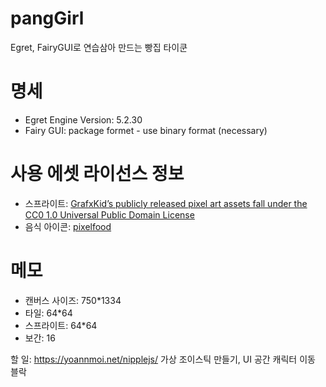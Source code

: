 # pangGirl
Egret, FairyGUI로 연습삼아 만드는 빵집 타이쿤

# 명세
- Egret Engine Version: 5.2.30
- Fairy GUI: package formet - use binary format (necessary)

# 사용 에셋 라이선스 정보
- 스프라이트: [GrafxKid’s publicly released pixel art assets fall under the CC0 1.0 Universal Public Domain License](https://grafxkid.itch.io/sprite-pack-3)
- 음식 아이콘: [pixelfood](https://ghostpixxells.itch.io/pixelfood)

# 메모
- 캔버스 사이즈: 750*1334
- 타일: 64*64
- 스프라이트: 64*64
- 보간: 16

할 일: https://yoannmoi.net/nipplejs/ 가상 조이스틱 만들기, UI 공간 캐릭터 이동 블락